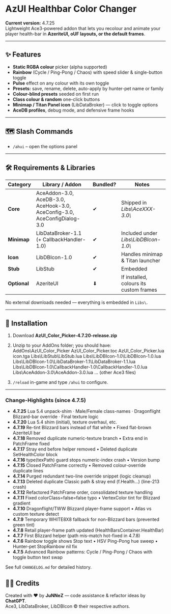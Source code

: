 # AzUI Healthbar Color Changer

**Current version:** 4.7.25  
Lightweight Ace3-powered addon that lets you recolour and animate your player health-bar in **AzeriteUI, oUF layouts, or the default frames**.

---

## ✨ Features
* **Static RGBA colour** picker (alpha supported)
* **Rainbow** (Cycle / Ping-Pong / Chaos) with speed slider & single-button toggle
* **Pulse** effect on any colour with its own toggle
* **Presets:** save, rename, delete, auto-apply by hunter-pet name or family
* **Colour-blind presets** seeded on first run
* **Class colour & random** one-click buttons
* **Minimap / Titan Panel icon** (LibDataBroker) — click to toggle options
* **AceDB profiles**, debug mode, and defensive frame hooks

---

## 🗺️ Slash Commands
* `/ahui` – open the options panel

---

## 🛠️ Requirements & Libraries

| Category      | Library / Addon                                                          | Bundled? | Notes                                   |
|---------------|--------------------------------------------------------------------------|----------|-----------------------------------------|
| **Core**      | AceAddon-3.0, AceDB-3.0, AceHook-3.0, AceConfig-3.0, AceConfigDialog-3.0 | ✔ | Shipped in *Libs\\AceXXX-3.0\\* |
| **Minimap**   | LibDataBroker-1.1 (+ CallbackHandler-1.0)                                | ✔ | Included under *Libs\\LibDBIcon-1.0\\* |
| **Icon**      | LibDBIcon-1.0                                                            | ✔ | Handles minimap & Titan launcher        |
| **Stub**      | LibStub                                                                  | ✔ | Embedded                                |
| **Optional**  | AzeriteUI                                                                | ⬇ | If installed, colours its custom frames |

No external downloads needed — everything is embedded in `Libs\`.

---

## 📂 Installation
1. Download **AzUI_Color_Picker-4.7.20-release.zip**  
2. Unzip to your AddOns folder; you should have:
AddOns\AzUI_Color_Picker
AzUI_Color_Picker.toc
AzUI_Color_Picker.lua
icon.tga
Libs\LibStub\LibStub.lua
Libs\LibDBIcon-1.0\LibDBIcon-1.0.lua
Libs\LibDBIcon-1.0\LibDataBroker-1.1\LibDataBroker-1.1.lua
Libs\LibDBIcon-1.0\CallbackHandler-1.0\CallbackHandler-1.0.lua
Libs\AceAddon-3.0\AceAddon-3.0.lua
… (other Ace3 files)

3. `/reload` in-game and type `/ahui` to configure.

---

### Change-Highlights (since 4.7.5)
* **4.7.25**  Lua 5.4 unpack-shim · Male/Female class-names · Dragonflight Blizzard-bar override · Final texture logic
* **4.7.20**  Lua 5.4 shim (initial), texture overhaul, etc.
* **4.7.19**  Re-tint Blizzard bars instead of flat white • Fixed flat-brown AzeriteUI bar
* **4.7.18**  Removed duplicate numeric-texture branch • Extra end in PatchFrame fixed
* **4.7.17**  Stray end before helper removed • Deleted duplicate SetHealthColor block
* **4.7.16**  type(texPath) guard stops numeric-index crash • Version bump
* **4.7.15**  Closed PatchFrame correctly • Removed colour-override duplicate lines
* **4.7.14**  Purged redundant two-line override snippet (logic cleanup)
* **4.7.13**  Deleted duplicate Classic path & stray end (f.Health…) (line-213 crash)
* **4.7.12**  Refactored PatchFrame order, consolidated texture handling
* **4.7.11**  Fixed colorClass=false=false typo • VertexColor tint for Blizzard gradient
* **4.7.10**  Dragonflight/TWW Blizzard player-frame support • Atlas vs custom texture detect
* **4.7.9**  Temporary WHITE8X8 fallback for non-Blizzard bars (prevented green tint)
* **4.7.8**  Retail player-frame path updated (HealthBarsContainer.HealthBar)
* **4.7.7**  First Blizzard helper (path mis-match hot-fixed in 4.7.8)
* **4.7.6**  Rainbow toggle shows Stop text • HSV Ping-Pong hue sweep • Hunter-pet StopRainbow nil fix
* **4.7.5**  Advanced Rainbow patterns: Cycle / Ping-Pong / Chaos with toggle button text swap

See full `CHANGELOG.md` for detailed history.

## 👨‍💻 Credits
Created with ❤️ by **JuNNeZ** — code assistance & refactor ideas by **ChatGPT**.  
Ace3, LibDataBroker, LibDBIcon © their respective authors.
